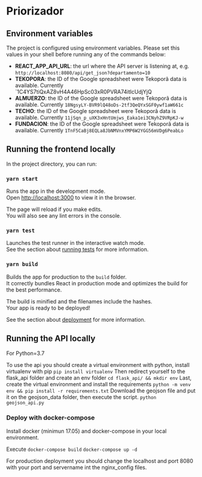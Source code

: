 # Priorizador

## Environment variables

The project is configured using environment variables. Please set this values in your shell before running any of the commands below:

- **REACT_APP_API_URL**: the url where the API server is listening at, e.g. `http://localhost:8080/api/get_json?departamento=10`
- **TEKOPORA**: the ID of the Google spreadsheet were Tekoporã data is available. Currently `1C4YS7tiQxAZ8vH4A46HpSc03xR0PVRA74itIcUdjYjQ
- **ALMUERZO**: the ID of the Google spreadsheet were Tekoporã data is available. Currently `18NgsyLY-BVR9lQ48oDs-2tf3QeQYxSGF0ywf1aW661c`
- **TECHO**: the ID of the Google spreadsheet were Tekoporã data is available. Currently `11jSqn_p_uXK3xHntUmjws_Eaka1ei3CNyhZ9VRpKJ-w`
- **FUNDACION**: the ID of the Google spreadsheet were Tekoporã data is available. Currently `1TnF5CaBj8EQLa8JbNMVnxYMP6W2YGG56mVDg6PeabLo`

## Running the frontend locally

In the project directory, you can run:

### `yarn start`

Runs the app in the development mode.<br />
Open [http://localhost:3000](http://localhost:3000) to view it in the browser.

The page will reload if you make edits.<br />
You will also see any lint errors in the console.

### `yarn test`

Launches the test runner in the interactive watch mode.<br />
See the section about [running tests](https://facebook.github.io/create-react-app/docs/running-tests) for more information.

### `yarn build`

Builds the app for production to the `build` folder.<br />
It correctly bundles React in production mode and optimizes the build for the best performance.

The build is minified and the filenames include the hashes.<br />
Your app is ready to be deployed!

See the section about [deployment](https://facebook.github.io/create-react-app/docs/deployment) for more information.

## Running the API locally

For Python=3.7

To use the api you should create a virtual environment with python, install virtualenv with pip
`pip install virtualenv`
Then redirect yourself to the flask_api folder and create an env folder
`cd flask_api/ && mkdir env`
Last, create the virtual environment and install the requirements
`python -m venv env && pip install -r requirements.txt`
Download the geojson file and put it on the geojson_data folder, then execute the script.
`python geojson_api.py`

### Deploy with docker-compose

Install docker (minimun 17.05) and docker-compose in your local environment.

Execute
`docker-compose build`
`docker-compose up -d`

For production deployment you should change the localhost and port 8080 with your port and servername int the nginx_config files.
